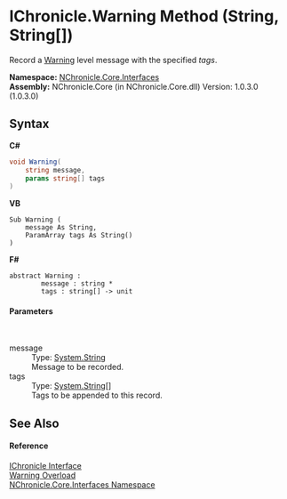 # IChronicle.Warning Method (String, String[])
 

Record a <a href="T_NChronicle_Core_Model_ChronicleLevel.md">Warning</a> level message with the specified *tags*.

**Namespace:**&nbsp;<a href="N_NChronicle_Core_Interfaces.md">NChronicle.Core.Interfaces</a><br />**Assembly:**&nbsp;NChronicle.Core (in NChronicle.Core.dll) Version: 1.0.3.0 (1.0.3.0)

## Syntax

**C#**<br />
``` C#
void Warning(
	string message,
	params string[] tags
)
```

**VB**<br />
``` VB
Sub Warning ( 
	message As String,
	ParamArray tags As String()
)
```

**F#**<br />
``` F#
abstract Warning : 
        message : string * 
        tags : string[] -> unit 

```


#### Parameters
&nbsp;<dl><dt>message</dt><dd>Type: <a href="http://msdn2.microsoft.com/en-us/library/s1wwdcbf" target="_blank">System.String</a><br />Message to be recorded.</dd><dt>tags</dt><dd>Type: <a href="http://msdn2.microsoft.com/en-us/library/s1wwdcbf" target="_blank">System.String</a>[]<br />Tags to be appended to this record.</dd></dl>

## See Also


#### Reference
<a href="T_NChronicle_Core_Interfaces_IChronicle.md">IChronicle Interface</a><br /><a href="Overload_NChronicle_Core_Interfaces_IChronicle_Warning.md">Warning Overload</a><br /><a href="N_NChronicle_Core_Interfaces.md">NChronicle.Core.Interfaces Namespace</a><br />
